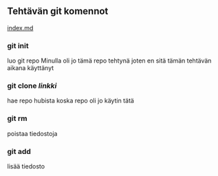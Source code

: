 ## Tehtävän git komennot

[index.md](./index.md)

### git init
luo git repo
Minulla oli jo tämä repo tehtynä joten en sitä tämän tehtävän aikana käyttänyt

### git clone _linkki_
hae repo hubista
koska repo oli jo käytin tätä

### git rm 
poistaa tiedostoja 

### git add
lisää tiedosto

